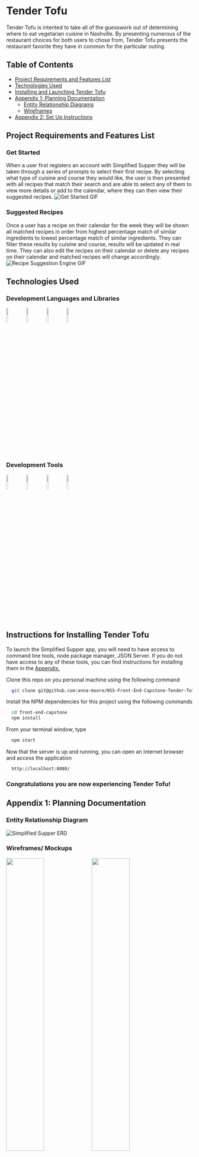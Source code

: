 # Tender Tofu

  Tender Tofu is intented to  take all of the guesswork out of determining where to eat vegetarian cuisine in Nashville. By presenting numerous of the restaurant choices for both users to chose from, Tender Tofu presents the restaurant favorite they have in common for the particular outing.
  

## Table of Contents
  * [Project Requirements and Features List](#project-requirements-and-features-list)
  * [Technologies Used](#technologies-used)
  * [Installing and Launching Tender Tofu](#instructions-for-installing-tender-tofu)
  * [Appendix 1: Planning Documentation](#appendix-1-planning-documentation)
    * [Entity Relationship Diagrams](#entity-relationship-diagram)
    * [Wireframes](#wireframes)
  * [Appendix 2: Set Up Instructions](#appendix-2-set-up-instructions)

## Project Requirements and Features List
### Get Started
When a user first registers an account with Simplified Supper they will be taken through a series of prompts to select their first recipe. By selecting what type of cuisine and course they would like, the user is then presented with all recipes that match their search and are able to select any of them to view more details or add to the calendar, where they can then view their suggested recipes.
![Get Started GIF](src/gif/get-started-view.gif)

### Suggested Recipes
Once a user has a recipe on their calendar for the week they will be shown all matched recipes in order from highest percentage match of similar ingredients to lowest percentage match of similar ingredients. They can filter these results by cuisine and course, results will be updated in real time. They can also edit the recipes on their calendar or delete any recipes on their calendar and matched recipes will change accordingly.
![Recipe Suggestion Engine GIF](src/gif/recipe-suggestion-engine.gif)

## Technologies Used
  ### Development Languages and Libraries
  <img src="./src/images/react.png" width="10%"></img> <img src="./src/images/momentjs.svg" width="10%"></img> <img src="./src/images/semanticui.png" width="10%"></img> <img src="./src/images/reactbigcalendar.png" width="10%"></img>

  ### Development Tools
  <!-- TODO: Image for wireframe tool -->
  <!-- FIXME: Update image for slack, currently showing a broken link -->
  <img src="./src/images/github.png" width="10%"></img> <img src="./src/images/draw.io.jpg" width="10%"></img> <img src="./src/images/git.png" width="10%"></img> <img src="./src/images/vscode.png" width="10%"></img>
  <!-- <img src="./src/images/slack.png" width="10%"></img> -->

## Instructions for Installing Tender Tofu
  To launch the Simplified Supper app, you will need to have access to command line tools, node package manager, JSON Server. If you do not have access to any of these tools, you can find instructions for installing them in the [Appendix.](#appendix-2-set-up-instructions)

  Clone this repo on you personal machine using the following command
  ```sh
    git clone git@github.com:anna-moore/NSS-Front-End-Capstone-Tender-Tofu.git
  ```

  Install the NPM dependencies for this project using the following commands
  ```sh
    cd front-end-capstone
    npm install
  ```

  From your terminal window, type
  ```sh
    npm start
  ```

  Now that the server is up and running, you can open an internet browser and access the application
  ```sh
    http://localhost:8080/
  ```

 ### Congratulations you are now experiencing Tender Tofu!

  ## Appendix 1: Planning Documentation

  ### Entity Relationship Diagram
  ![Simplified Supper ERD](/src/images/Simplified_Supper_ERD.png)

  ### Wireframes/ Mockups
  <img src="./src/images/wireframe_1.png" width="45%"></img> <img src="./src/images/wireframe_2.png" width="45%"></img>
  <img src="./src/images/wireframe_3.png" width="45%"></img> <img src="./src/images/wireframe_4.png" width="45%"></img>
  <img src="./src/images/wireframe_5.png" width="45%"></img> <img src="./src/images/wireframe_6.png" width="45%"></img>


  ## Appendix 2: Set Up Instructions

  You will need to have command line tools installed for your computer to use terminal commands.

  Linux/ Windows users, please visit the [Git page](https://git-scm.com/book/en/v2/Getting-Started-Installing-Git) and follow the instructions for set up

  Mac users follow the instructions below

  Open your terminal and type
  ```sh
    git --version
  ```

  You will now need to configure your git account. In the terminal window, type:
  ```sh
    git config -global user.name "Your Name"
    git config -global user.email "Your Email"
  ```

  If you do not have Node.js installed on your machine, visit the [Node.js Download Page](https://nodejs.org/en/download/) and  follow the instructions. To ensure that it is installed correctly, in your terminal window, type
  ```sh
    echo $PATH
  ```
  Ensure that the result has the following in the $PATH
  ```sh
    /usr/local/bin
    or
    /usr/local/bin:/usr/bin:/bin:/usr/sbin:/sbin
  ```

  Now you can follow the [installation instructions](#instructions-for-installing-simplified-supper) to get Tender Tofu up and running on your machine.

  This project was bootstrapped with [Create React App](https://github.com/facebook/create-react-app).

